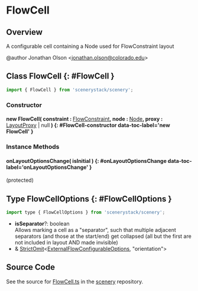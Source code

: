 # FlowCell

## Overview

A configurable cell containing a Node used for FlowConstraint layout

@author Jonathan Olson &lt;jonathan.olson@colorado.edu&gt;

## Class FlowCell {: #FlowCell }


```js
import { FlowCell } from 'scenerystack/scenery';
```
### Constructor

#### new FlowCell( constraint : <span style="font-weight: 400;">[FlowConstraint](../scenery/FlowConstraint.md)</span>, node : <span style="font-weight: 400;">[Node](../scenery/Node.md)</span>, proxy : <span style="font-weight: 400;">[LayoutProxy](../scenery/LayoutProxy.md) | <span style="color: hsla(calc(var(--md-hue) + 180deg),80%,40%,1);">null</span></span> ) {: #FlowCell-constructor data-toc-label='new FlowCell' }

### Instance Methods

#### onLayoutOptionsChange( isInitial ) {: #onLayoutOptionsChange data-toc-label='onLayoutOptionsChange' }

(protected)



## Type FlowCellOptions {: #FlowCellOptions }


```js
import type { FlowCellOptions } from 'scenerystack/scenery';
```


- **isSeparator**?: <span style="color: hsla(calc(var(--md-hue) + 180deg),80%,40%,1);">boolean</span>
<br>  Allows marking a cell as a "separator", such that multiple adjacent separators (and those at the start/end) get
  collapsed (all but the first are not included in layout AND made invisible)
- &amp; [StrictOmit](../phet-core/StrictOmit.md)&lt;[ExternalFlowConfigurableOptions](../scenery/FlowConfigurable.md#ExternalFlowConfigurableOptions), "orientation"&gt;




## Source Code

See the source for [FlowCell.ts](https://github.com/phetsims/scenery/blob/main/js/layout/constraints/FlowCell.ts) in the [scenery](https://github.com/phetsims/scenery) repository.
